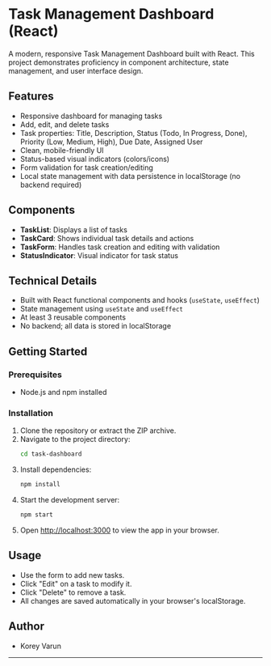 # Task Management Dashboard (React)

A modern, responsive Task Management Dashboard built with React. This project demonstrates proficiency in component architecture, state management, and user interface design.

## Features
- Responsive dashboard for managing tasks
- Add, edit, and delete tasks
- Task properties: Title, Description, Status (Todo, In Progress, Done), Priority (Low, Medium, High), Due Date, Assigned User
- Clean, mobile-friendly UI
- Status-based visual indicators (colors/icons)
- Form validation for task creation/editing
- Local state management with data persistence in localStorage (no backend required)

## Components
- **TaskList**: Displays a list of tasks
- **TaskCard**: Shows individual task details and actions
- **TaskForm**: Handles task creation and editing with validation
- **StatusIndicator**: Visual indicator for task status

## Technical Details
- Built with React functional components and hooks (`useState`, `useEffect`)
- State management using `useState` and `useEffect`
- At least 3 reusable components
- No backend; all data is stored in localStorage

## Getting Started

### Prerequisites
- Node.js and npm installed

### Installation
1. Clone the repository or extract the ZIP archive.
2. Navigate to the project directory:
   ```bash
   cd task-dashboard
   ```
3. Install dependencies:
   ```bash
   npm install
   ```
4. Start the development server:
   ```bash
   npm start
   ```
5. Open [http://localhost:3000](http://localhost:3000) to view the app in your browser.

## Usage
- Use the form to add new tasks.
- Click "Edit" on a task to modify it.
- Click "Delete" to remove a task.
- All changes are saved automatically in your browser's localStorage.



## Author
- Korey Varun

---




